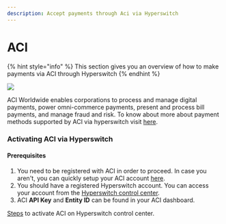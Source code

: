 ```yaml
---
description: Accept payments through Aci via Hyperswitch
---
```


# ACI

{% hint style="info" %}
This section gives you an overview of how to make payments via ACI through Hyperswitch
{% endhint %}

![](https://hyperswitch.io/icons/homePageIcons/logos/ACILogo.svg)

ACI Worldwide enables corporations to process and manage digital payments, power omni-commerce payments, present and process bill payments, and manage fraud and risk. To know about more about payment methods supported by ACI via hyperswitch visit [here](https://hyperswitch.io/pm-list).

### Activating ACI via Hyperswitch

#### Prerequisites

1. You need to be registered with ACI in order to proceed. In case you aren't, you can quickly setup your ACI account [here](https://www.aciworldwide.com/).
2. You should have a registered Hyperswitch account. You can access your account from the [Hyperswitch control center](https://app.hyperswitch.io/).
3. ACI **API Key** and **Entity ID** can be found in your ACI dashboard.

[Steps](https://app.gitbook.com/o/JKqEWJaaVJcFy28N5Z3d/s/kf7BGdsPkCw9nalhAIlE/\~/changes/388/hyperswitch-cloud/connectors/activate-connector-on-hyperswitch) to activate ACI on Hyperswitch control center.
